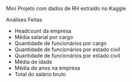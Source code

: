 Mini Projeto com dados de RH extraído no Kaggle

Análises Feitas

- Headcount da empresa
- Média salarial por cargo
- Quantidade de funcionários por cargo
- Quantidade de funcionários por estado civil
- Quantidade de funcionários por estado civil
- Média de idade
- Média de anos na empresa
- Total do salário bruto

